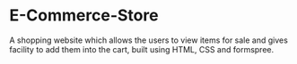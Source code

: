 # E-Commerce-Store
A shopping website which allows the users to view items for sale and gives facility to add them into the cart, built using HTML, CSS and formspree.
